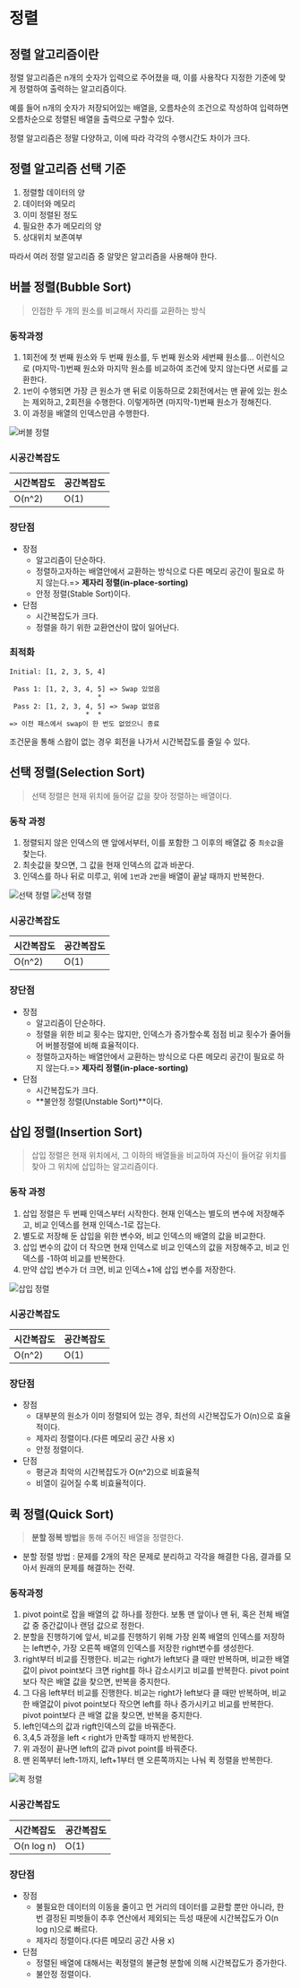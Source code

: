 # 정렬

## 정렬 알고리즘이란
정렬 알고리즘은 n개의 숫자가 입력으로 주어졌을 때, 이를 사용작다 지정한 기준에 맞게 정렬하여 출력하는 알고리즘이다.

예를 들어 n개의 숫자가 저장되어있는 배열을, 오름차순의 조건으로 작성하여 입력하면 오름차순으로 정렬된 배열을 출력으로 구할수 있다.

정렬 알고리즘은 정말 다양하고, 이에 따라 각각의 수행시간도 차이가 크다.


## 정렬 알고리즘 선택 기준
1. 정렬할 데이터의 양
2. 데이터와 메모리
3. 이미 정렬된 정도
4. 필요한 추가 메모리의 양
5. 상대위치 보존여부

따라서 여러 정렬 알고리즘 중 알맞은 알고리즘을 사용해야 한다.

## 버블 정렬(Bubble Sort)
> 인접한 두 개의 원소를 비교해서 자리를 교환하는 방식

### 동작과정
1. 1회전에 첫 번째 원소와 두 번째 원소를, 두 번째 원소와 세번째 원소를... 이런식으로 (마지막-1)번째 원소와 마지막 원소를 비교하여 조건에 맞지 않는다면 서로를 교환한다.
2. `1번`이 수행되면 가장 큰 원소가 맨 뒤로 이동하므로 2회전에서는 맨 끝에 있는 원소는 제외하고, 2회전을 수행한다. 이렇게하면 (마지막-1)번째 원소가 정해진다.
3. 이 과정을 배열의 인덱스만큼 수행한다.

![버블 정렬](assets/bubble.gif)

### 시공간복잡도
| 시간복잡도 | 공간복잡도 |
|---|---|
| O(n^2) | O(1) |

### 장단점
- 장점
  - 알고리즘이 단순하다.
  - 정렬하고자하는 배열안에서 교환하는 방식으로 다른 메모리 공간이 필요로 하지 않는다.=> **제자리 정렬(in-place-sorting)**
  - 안정 정렬(Stable Sort)이다.
- 단점
  - 시간복잡도가 크다.
  - 정렬을 하기 위한 교환연산이 많이 일어난다.

### 최적화
```text
Initial: [1, 2, 3, 5, 4]

 Pass 1: [1, 2, 3, 4, 5] => Swap 있었음
                      *
 Pass 2: [1, 2, 3, 4, 5] => Swap 없었음
                   *  *
=> 이전 패스에서 swap이 한 번도 없었으니 종료
```

조건문을 통해 스왑이 없는 경우 회전을 나가서 시간복잡도를 줄일 수 있다.


## 선택 정렬(Selection Sort)
> 선택 정렬은 현재 위치에 들어갈 값을 찾아 정렬하는 배열이다.

### 동작 과정
1. 정렬되지 않은 인덱스의 맨 앞에서부터, 이를 포함한 그 이후의 배열값 중 `최솟값`을 찾는다.
2. 최솟값을 찾으면, 그 값을 현재 인덱스의 값과 바꾼다.
3. 인덱스를 하나 뒤로 미루고, 위에 `1번`과 `2번`을 배열이 끝날 때까지 반복한다.

![선택 정렬](assets/select.png)
![선택 정렬](assets/select2.gif)

### 시공간복잡도
| 시간복잡도 | 공간복잡도 |
|---|---|
| O(n^2) | O(1) |

### 장단점
- 장점
  - 알고리즘이 단순하다.
  - 정렬을 위한 비교 횟수는 많지만, 인덱스가 증가할수록 점점 비교 횟수가 줄어들어 버블정렬에 비해 효율적이다.
  - 정렬하고자하는 배열안에서 교환하는 방식으로 다른 메모리 공간이 필요로 하지 않는다.=> **제자리 정렬(in-place-sorting)**
- 단점
  - 시간복잡도가 크다.
  - **불안정 정렬(Unstable Sort)**이다.



## 삽입 정렬(Insertion Sort)
> 삽입 정렬은 현재 위치에서, 그 이하의 배열들을 비교하여 자신이 들어갈 위치를 찾아 그 위치에 삽입하는 알고리즘이다.

### 동작 과정
1. 삽입 정렬은 두 번째 인덱스부터 시작한다. 현재 인덱스는 별도의 변수에 저장해주고, 비교 인덱스를 현재 인덱스-1로 잡는다.
2. 별도로 저장해 둔 삽입을 위한 변수와, 비교 인덱스의 배열의 값을 비교한다.
3. 삽입 변수의 값이 더 작으면 현재 인덱스로 비교 인덱스의 값을 저장해주고, 비교 인덱스를 -1하여 비교를 반복한다.
4. 만약 삽입 변수가 더 크면, 비교 인덱스+1에 삽입 변수를 저장한다.

![삽입 정렬](assets/insert.gif)

### 시공간복잡도
| 시간복잡도 | 공간복잡도 |
|---|---|
| O(n^2) | O(1) |

### 장단점
- 장점
  - 대부분의 원소가 이미 정렬되어 있는 경우, 최선의 시간복잡도가 O(n)으로 효율적이다.
  - 제자리 정렬이다.(다른 메모리 공간 사용 x)
  - 안정 정렬이다.
- 단점
  - 평균과 최악의 시간복잡도가 O(n^2)으로 비효율적
  - 비열이 길어질 수록 비효율적이다.



## 퀵 정렬(Quick Sort)
> **분할 정복 방법**을 통해 주어진 배열을 정렬한다.
- 분할 정렬 방법 : 문제를 2개의 작은 문제로 분리하고 각각을 해결한 다음, 결과를 모아서 원래의 문제를 해결하는 전략.

### 동작과정
1. pivot point로 잡을 배열의 값 하나를 정한다. 보통 맨 앞이나 맨 뒤, 혹은 전체 배열 값 중 중간값이나 랜덤 값으로 정한다.
2. 분할을 진행하기에 앞서, 비교를 진행하기 위해 가장 왼쪽 배열의 인덱스를 저장하는 left변수, 가장 오른쪽 배열의 인덱스를 저장한 right변수를 생성한다.
3. right부터 비교를 진행한다. 비교는 right가 left보다 클 때만 반복하며, 비교한 배열값이 pivot point보다 크면 right를 하나 감소시키고 비교를 반복한다.
pivot point보다 작은 배열 값을 찾으면, 반복을 중지한다.
4. 그 다음 left부터 비교를 진행한다. 비교는 right가 left보다 클 때만 반복하며, 비교한 배열값이 pivot point보다 작으면 left를 하나 증가시키고 비교를 반복한다.
pivot point보다 큰 배열 값을 찾으면, 반복을 중지한다.
5. left인덱스의 값과 rigft인덱스의 값을 바꿔준다.
6. 3,4,5 과정을 left < right가 만족할 때까지 반복한다.
7. 위 과정이 끝나면 left의 값과 pivot point를 바꿔준다.
8. 맨 왼쪽부터 left-1까지, left+1부터 맨 오른쪽까지는 나눠 퀵 정렬을 반복한다.

![퀵 정렬](assets/quick.gif)

### 시공간복잡도
| 시간복잡도 | 공간복잡도 |
|---|---|
| O(n log n) | O(1) |

### 장단점
- 장점
  - 불필요한 데이터의 이동을 줄이고 먼 거리의 데이터를 교환할 뿐만 아니라, 한 번 결정된 피벗들이 추후 연산에서 제외되는 득성 때문에 시간복잡도가 O(n log n)으로 빠르다.
  - 제자리 정렬이다.(다른 메모리 공간 사용 x)
- 단점
  - 정렬된 배열에 대해서는 퀵정렬의 불균형 분할에 의해 시간복잡도가 증가한다.
  - 불안정 정렬이다.